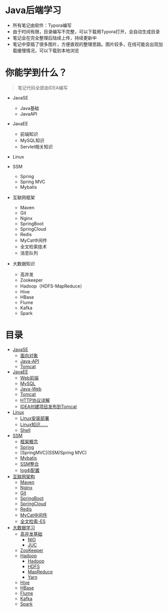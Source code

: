 # Java后端学习

- 所有笔记由软件：Typora编写
- 由于时间有限，目录编写不完整，可以下载用Typora打开，会自动生成目录
- 笔记会在完全整理后陆续上传，持续更新中
- 笔记中穿插了很多图片，方便直观的整理思路。图片较多，在线可能会出现加载缓慢情况，可以下载到本地浏览

# 你能学到什么？

> 笔记代码全部由IDEA编写

- JavaSE

  - Java基础
  - JavaAPI
- JavaEE

  - 前端知识
  - MySQL知识
  - Servlet相关知识
- Linux
- SSM

  - Spring
  - Spring MVC
  - Mybatis
- 互联网框架

  - Maven
  - Git
  - Nginx
  - SpringBoot
  - SpringCloud
  - Redis
  - MyCat中间件
  - 全文检索技术
  - 消息队列

- 大数据知识
  - 高并发
  - Zookeeper
  - Hadoop（HDFS-MapReduce）
  - Hive
  - HBase
  - Flume
  - Kafka
  - Spark

# 目录

- [JavaSE](JavaSE)
  - [面向对象](JavaSE/面向对象笔记)
  - [Java-API](JavaSE/API学习笔记)
  - [Tomcat](JavaSE/Tomcat)
- [JavaEE](JavaEE)
  - [Web前端](JavaEE/Web前端)
  - [MySQL](JavaEE/MySQL)
  - [Java-Web](JavaEE/Java部分)
  - [Tomcat](JavaEE/Tomcat)
  - [HTTP协议详解](JavaEE/HTTP协议详解.md)
  - [IDEA创建项目发布到Tomcat](JavaEE/IDEA创建Web项目并发布到Tomcat.md)
- [Linux](Linux)
  - [Linux安装部署](Linux/Linux安装部署)
  - [Linux知识......](Linux/Linux知识)
  - [Shell](Linux/Shell)
- [SSM](SSM)
  - [框架概念](SSM/框架概念.md)
  - [Spring](SSM/Spring)
  - [SpringMVC](SSM/Spring MVC)
  - [Mybatis](SSM/Mybatis)
  - [SSM整合](SSM/SSM整合)
  - [log4j配置](SSM/log4j配置文件.md)
- [互联网架构](互联网架构)
  - [Maven](互联网架构/Maven)
  - [Nginx](互联网架构/Nginx)
  - [Git](互联网架构/Git)
  - [SpringBoot](互联网架构/SpringBoot)
  - [SpringCloud](互联网架构/SpringCloud)
  - [Redis](互联网架构/Redis)
  - [MyCat中间件](互联网架构/mycat中间件)
  - [全文检索-ES](互联网架构/全文检索)
- [大数据学习](大数据学习)
  - [高并发基础](大数据学习/高并发基础)
    - [NIO](大数据学习/高并发基础/NIO)
    - [JUC](大数据学习/高并发基础/JUC)
  - [ZooKeeper](大数据学习/ZooKeeper)
  - [Hadoop](大数据学习/Hadoop)
    - [Hadoop](大数据学习/Hadoop/Hadoop)
    - [HDFS](大数据学习/Hadoop/HDFS)
    - [MapReduce](大数据学习/Hadoop/MapReduce)
    - [Yarn](大数据学习/Hadoop/Yarn)
  - [Hive](大数据学习/Hive)
  - [HBase](大数据学习/HBase)
  - [Flume](大数据学习/Flume)
  - [Kafka](大数据学习/Kafka)
  - [Spark](大数据学习/Spark)



